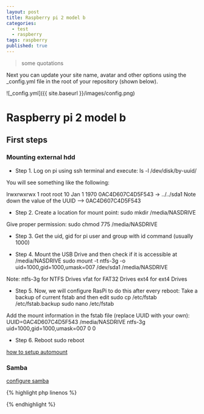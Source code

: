 ```yaml
---
layout: post
title: Raspberry pi 2 model b
categories: 
  - test
  - raspberry
tags: raspberry
published: true
---
```


> some quotations

Next you can update your site name, avatar and other options using the _config.yml file in the root of your repository (shown below).

![_config.yml]({{ site.baseurl }}/images/config.png)


# Raspberry pi 2 model b

## First steps
### Mounting external hdd

- Step 1.
Log on pi using ssh terminal and execute:
ls -l /dev/disk/by-uuid/

You will see something like the following:

lrwxrwxrwx 1 root root 10 Jan  1  1970 0AC4D607C4D5F543 -> ../../sda1
Note down the value of the UUID --> 0AC4D607C4D5F543

- Step 2.
Create a location for mount point:
sudo mkdir /media/NASDRIVE

Give proper permission:
sudo chmod 775 /media/NASDRIVE

- Step 3.
Get the uid, gid for pi user and group with id command (usually 1000)

- Step 4.
Mount the USB Drive and then check if it is accessible at /media/NASDRIVE
sudo mount -t ntfs-3g -o uid=1000,gid=1000,umask=007 /dev/sda1 /media/NASDRIVE

Note:
ntfs-3g for NTFS Drives
vfat for FAT32 Drives
ext4 for ext4 Drives

- Step 5.
Now, we will configure RasPi to do this after every reboot:
Take a backup of current fstab and then edit
sudo cp /etc/fstab /etc/fstab.backup
sudo nano /etc/fstab

Add the mount information in the fstab file (replace UUID with your own):
UUID=0AC4D607C4D5F543 /media/NASDRIVE ntfs-3g uid=1000,gid=1000,umask=007 0 0

- Step 6.
Reboot
sudo reboot

[how to setup automount](http://www.techjawab.com/2013/06/how-to-setup-mount-auto-mount-usb-hard.html)

### Samba
[configure samba](http://raspberrywebserver.com/serveradmin/share-your-raspberry-pis-files-and-folders-across-a-network.html)

{% highlight php linenos %}
 <?php
 	echo 'test';
 ?>
{% endhighlight %}
